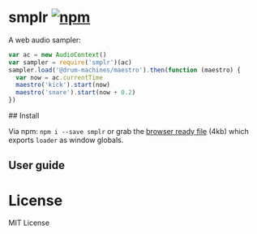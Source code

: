 # smplr [![npm](https://img.shields.io/npm/v/smplr.svg)](https://www.npmjs.com/package/smplr)


A web audio sampler:

```js
var ac = new AudioContext()
var sampler = require('smplr')(ac)
sampler.load('@drum-machines/maestro').then(function (maestro) {
  var now = ac.currentTime
  maestro('kick').start(now)
  maestro('snare').start(now + 0.2)
})
```

## Install

Via npm: `npm i --save smplr` or grab the [browser ready file](https://raw.githubusercontent.com/danigb/smplr/master/packages/smplr/dist/smplr.min.js) (4kb) which exports `loader` as window globals.

## User guide


# License

MIT License
